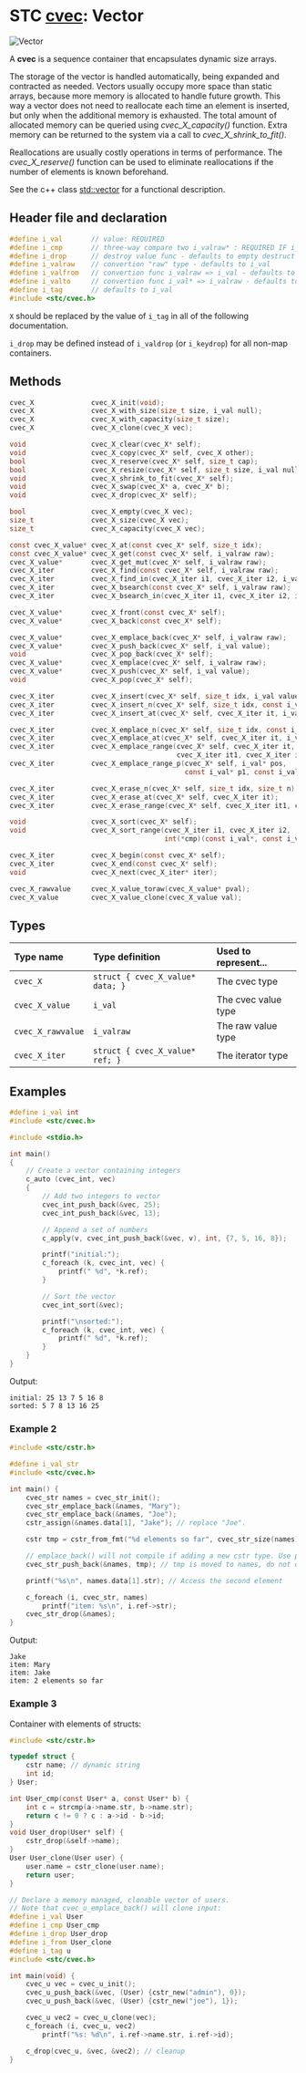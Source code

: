 # STC [cvec](../include/stc/cvec.h): Vector
![Vector](pics/vector.jpg)

A **cvec** is a sequence container that encapsulates dynamic size arrays.

The storage of the vector is handled automatically, being expanded and contracted as needed. Vectors usually occupy more space than static arrays, because more memory is allocated to handle future growth. This way a vector does not need to reallocate each time an element is inserted, but only when the additional memory is exhausted. The total amount of allocated memory can be queried using *cvec_X_capacity()* function. Extra memory can be returned to the system via a call to *cvec_X_shrink_to_fit()*.

Reallocations are usually costly operations in terms of performance. The *cvec_X_reserve()* function can be used to eliminate reallocations if the number of elements is known beforehand.

See the c++ class [std::vector](https://en.cppreference.com/w/cpp/container/vector) for a functional description.

## Header file and declaration

```c
#define i_val       // value: REQUIRED
#define i_cmp       // three-way compare two i_valraw* : REQUIRED IF i_valraw is a non-integral type
#define i_drop      // destroy value func - defaults to empty destruct
#define i_valraw    // convertion "raw" type - defaults to i_val
#define i_valfrom   // convertion func i_valraw => i_val - defaults to plain copy
#define i_valto     // convertion func i_val* => i_valraw - defaults to plain copy
#define i_tag       // defaults to i_val
#include <stc/cvec.h>
```
`X` should be replaced by the value of `i_tag` in all of the following documentation.

`i_drop` may be defined instead of `i_valdrop` (or `i_keydrop`) for all non-map containers.

## Methods

```c
cvec_X              cvec_X_init(void);
cvec_X              cvec_X_with_size(size_t size, i_val null);
cvec_X              cvec_X_with_capacity(size_t size);
cvec_X              cvec_X_clone(cvec_X vec);

void                cvec_X_clear(cvec_X* self);
void                cvec_X_copy(cvec_X* self, cvec_X other);
bool                cvec_X_reserve(cvec_X* self, size_t cap);
bool                cvec_X_resize(cvec_X* self, size_t size, i_val null);
void                cvec_X_shrink_to_fit(cvec_X* self);
void                cvec_X_swap(cvec_X* a, cvec_X* b);
void                cvec_X_drop(cvec_X* self);                                               // destructor

bool                cvec_X_empty(cvec_X vec);
size_t              cvec_X_size(cvec_X vec);
size_t              cvec_X_capacity(cvec_X vec);

const cvec_X_value* cvec_X_at(const cvec_X* self, size_t idx);
const cvec_X_value* cvec_X_get(const cvec_X* self, i_valraw raw);                            // return NULL if not found
cvec_X_value*       cvec_X_get_mut(cvec_X* self, i_valraw raw);                              // get mutable value
cvec_X_iter         cvec_X_find(const cvec_X* self, i_valraw raw);
cvec_X_iter         cvec_X_find_in(cvec_X_iter i1, cvec_X_iter i2, i_valraw raw);
cvec_X_iter         cvec_X_bsearch(const cvec_X* self, i_valraw raw);
cvec_X_iter         cvec_X_bsearch_in(cvec_X_iter i1, cvec_X_iter i2, i_valraw raw);

cvec_X_value*       cvec_X_front(const cvec_X* self);
cvec_X_value*       cvec_X_back(const cvec_X* self);

cvec_X_value*       cvec_X_emplace_back(cvec_X* self, i_valraw raw);
cvec_X_value*       cvec_X_push_back(cvec_X* self, i_val value);
void                cvec_X_pop_back(cvec_X* self);
cvec_X_value*       cvec_X_emplace(cvec_X* self, i_valraw raw);                              // alias for emplace_back
cvec_X_value*       cvec_X_push(cvec_X* self, i_val value);                                  // alias for push_back
void                cvec_X_pop(cvec_X* self);                                                // alias for pop_back

cvec_X_iter         cvec_X_insert(cvec_X* self, size_t idx, i_val value);                    // move value 
cvec_X_iter         cvec_X_insert_n(cvec_X* self, size_t idx, const i_val[] arr, size_t n);  // move arr values
cvec_X_iter         cvec_X_insert_at(cvec_X* self, cvec_X_iter it, i_val value);             // move value 

cvec_X_iter         cvec_X_emplace_n(cvec_X* self, size_t idx, const i_valraw[] arr, size_t n);
cvec_X_iter         cvec_X_emplace_at(cvec_X* self, cvec_X_iter it, i_valraw raw);
cvec_X_iter         cvec_X_emplace_range(cvec_X* self, cvec_X_iter it, 
                                         cvec_X_iter it1, cvec_X_iter it2);                  // will clone
cvec_X_iter         cvec_X_emplace_range_p(cvec_X* self, i_val* pos, 
                                           const i_val* p1, const i_val* p2);

cvec_X_iter         cvec_X_erase_n(cvec_X* self, size_t idx, size_t n);
cvec_X_iter         cvec_X_erase_at(cvec_X* self, cvec_X_iter it);
cvec_X_iter         cvec_X_erase_range(cvec_X* self, cvec_X_iter it1, cvec_X_iter it2);

void                cvec_X_sort(cvec_X* self);
void                cvec_X_sort_range(cvec_X_iter i1, cvec_X_iter i2,
                                      int(*cmp)(const i_val*, const i_val*));

cvec_X_iter         cvec_X_begin(const cvec_X* self);
cvec_X_iter         cvec_X_end(const cvec_X* self);
void                cvec_X_next(cvec_X_iter* iter);

cvec_X_rawvalue     cvec_X_value_toraw(cvec_X_value* pval);
cvec_X_value        cvec_X_value_clone(cvec_X_value val);
```

## Types

| Type name          | Type definition                   | Used to represent...   |
|:-------------------|:----------------------------------|:-----------------------|
| `cvec_X`           | `struct { cvec_X_value* data; }`  | The cvec type          |
| `cvec_X_value`     | `i_val`                           | The cvec value type    |
| `cvec_X_rawvalue`  | `i_valraw`                        | The raw value type     |
| `cvec_X_iter`      | `struct { cvec_X_value* ref; }`   | The iterator type      |

## Examples
```c
#define i_val int
#include <stc/cvec.h>

#include <stdio.h>

int main()
{
    // Create a vector containing integers
    c_auto (cvec_int, vec)
    {
        // Add two integers to vector
        cvec_int_push_back(&vec, 25);
        cvec_int_push_back(&vec, 13);

        // Append a set of numbers
        c_apply(v, cvec_int_push_back(&vec, v), int, {7, 5, 16, 8});

        printf("initial:");
        c_foreach (k, cvec_int, vec) {
            printf(" %d", *k.ref);
        }

        // Sort the vector
        cvec_int_sort(&vec);

        printf("\nsorted:");
        c_foreach (k, cvec_int, vec) {
            printf(" %d", *k.ref);
        }
    }
}
```
Output:
```
initial: 25 13 7 5 16 8
sorted: 5 7 8 13 16 25
```
### Example 2
```c
#include <stc/cstr.h>

#define i_val_str
#include <stc/cvec.h>

int main() {
    cvec_str names = cvec_str_init();
    cvec_str_emplace_back(&names, "Mary");
    cvec_str_emplace_back(&names, "Joe");
    cstr_assign(&names.data[1], "Jake"); // replace "Joe".

    cstr tmp = cstr_from_fmt("%d elements so far", cvec_str_size(names));

    // emplace_back() will not compile if adding a new cstr type. Use push_back():
    cvec_str_push_back(&names, tmp); // tmp is moved to names, do not drop() it.

    printf("%s\n", names.data[1].str); // Access the second element

    c_foreach (i, cvec_str, names)
        printf("item: %s\n", i.ref->str);
    cvec_str_drop(&names);
}
```
Output:
```
Jake
item: Mary
item: Jake
item: 2 elements so far
```
### Example 3

Container with elements of structs:
```c
#include <stc/cstr.h>

typedef struct {
    cstr name; // dynamic string
    int id;
} User;

int User_cmp(const User* a, const User* b) {
    int c = strcmp(a->name.str, b->name.str);
    return c != 0 ? c : a->id - b->id;
}
void User_drop(User* self) {
    cstr_drop(&self->name);
}
User User_clone(User user) {
    user.name = cstr_clone(user.name);
    return user;
}

// Declare a memory managed, clonable vector of users.
// Note that cvec_u_emplace_back() will clone input:
#define i_val User
#define i_cmp User_cmp
#define i_drop User_drop
#define i_from User_clone
#define i_tag u
#include <stc/cvec.h>

int main(void) {
    cvec_u vec = cvec_u_init();
    cvec_u_push_back(&vec, (User) {cstr_new("admin"), 0});
    cvec_u_push_back(&vec, (User) {cstr_new("joe"), 1});

    cvec_u vec2 = cvec_u_clone(vec);
    c_foreach (i, cvec_u, vec2)
        printf("%s: %d\n", i.ref->name.str, i.ref->id);

    c_drop(cvec_u, &vec, &vec2); // cleanup
}
```
